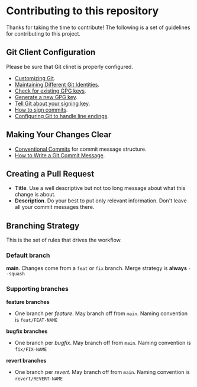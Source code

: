 # Contributing to this repository

Thanks for taking the time to contribute! The following is a set of guidelines for contributing to this project.

## Git Client Configuration

Please be sure that Git clinet is properly configured.

- [Customizing Git](https://git-scm.com/book/en/v2/Customizing-Git-Git-Configuration).
- [Maintaining Different Git Identities](https://xam.io/2017/gitconfig/).
- [Check for existing GPG keys](https://docs.github.com/en/articles/checking-for-existing-gpg-keys).
- [Generate a new GPG key](https://docs.github.com/en/articles/generating-a-new-gpg-key).
- [Tell Git about your signing key](https://docs.github.com/en/articles/telling-git-about-your-signing-key).
- [How to sign commits](https://docs.github.com/en/articles/signing-commits).
- [Configuring Git to handle line endings](https://docs.github.com/en/github/using-git/configuring-git-to-handle-line-endings).

## Making Your Changes Clear

- [Conventional Commits](https://www.conventionalcommits.org/en/v1.0.0/) for commit message structure.
- [How to Write a Git Commit Message](https://chris.beams.io/posts/git-commit/).

## Creating a Pull Request

- **Title**. Use a well descriptive but not too long message about what this change is about.
- **Description**. Do your best to put only relevant information. Don't leave all your commit messages there.

## Branching Strategy

This is the set of rules that drives the workflow.

### Default branch

**main**. Changes come from a `feat` or `fix` branch. Merge strategy is **always** `--squash`

### Supporting branches

**feature branches**
- One branch per *feature*. May branch off from `main`. Naming convention is `feat/FEAT-NAME`

**bugfix branches**
- One branch per *bugfix*. May branch off from `main`. Naming convention is `fix/FIX-NAME`

**revert branches**
- One branch per *revert*. May branch off from `main`. Naming convention is `revert/REVERT-NAME`